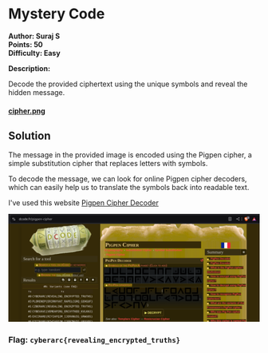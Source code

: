 # Mystery Code

**Author: Suraj S**  
**Points: 50**  
**Difficulty: Easy**  

**Description:**  

Decode the provided ciphertext using the unique symbols and reveal the hidden message.

#### [cipher.png](cipher.png)

## Solution

The message in the provided image is encoded using the Pigpen cipher, a simple substitution cipher that replaces letters with symbols.

To decode the message, we can look for online Pigpen cipher decoders, which can easily help us to translate the symbols back into readable text.

I've used this website
[Pigpen Cipher Decoder](https://www.dcode.fr/pigpen-cipher)

![Flag](flag.png)

### **Flag: `cyberarc{revealing_encrypted_truths}`**